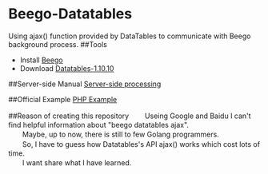 # Beego-Datatables
Using ajax() function provided by DataTables to communicate with Beego background process.
##Tools
* Install  [Beego](beego.me)
* Download [Datatables-1.10.10](http://datatables.net/releases/DataTables-1.10.10.zip)

##Server-side Manual
[Server-side processing](http://datatables.club/manual/server-side.html)

##Official Example
[PHP Example](http://datatables.club/manual/server-side.html)

##Reason of creating this repository
　　Useing Google and Baidu I can't find helpful information about "beego datatables ajax".<br/>
　　Maybe, up to now, there is still to few Golang programmers.<br/> 
　　So, I have to guess how Datatables's API ajax() works which cost lots of time.<br/> 
　　I want share what I have learned.

